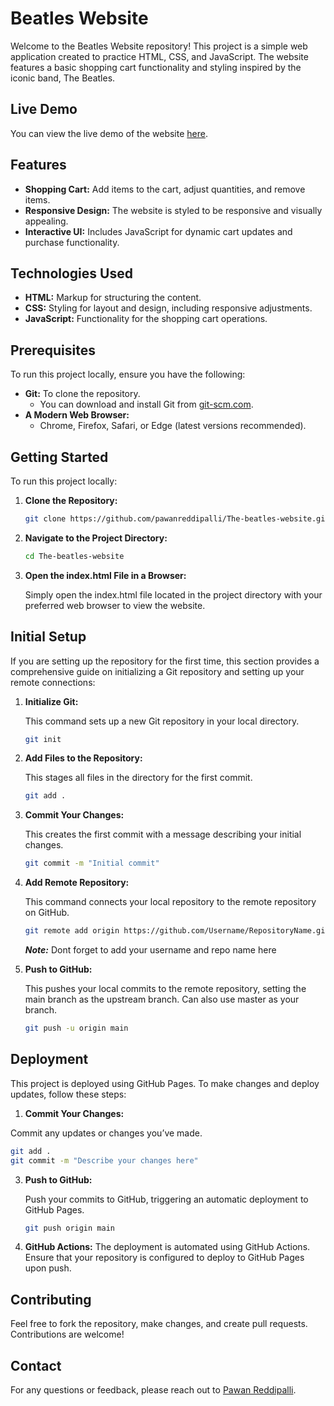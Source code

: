 # Beatles Website

Welcome to the Beatles Website repository! This project is a simple web application created to practice HTML, CSS, and JavaScript. The website features a basic shopping cart functionality and styling inspired by the iconic band, The Beatles.

## Live Demo

You can view the live demo of the website [here](https://pawanreddipalli.github.io/The-beatles-website/).

## Features

- **Shopping Cart:** Add items to the cart, adjust quantities, and remove items.
- **Responsive Design:** The website is styled to be responsive and visually appealing.
- **Interactive UI:** Includes JavaScript for dynamic cart updates and purchase functionality.

## Technologies Used

- **HTML:** Markup for structuring the content.
- **CSS:** Styling for layout and design, including responsive adjustments.
- **JavaScript:** Functionality for the shopping cart operations.

## Prerequisites
To run this project locally, ensure you have the following:

- **Git:** To clone the repository.
  - You can download and install Git from [git-scm.com](https://git-scm.com/downloads).
- **A Modern Web Browser:** 
  - Chrome, Firefox, Safari, or Edge (latest versions recommended).

## Getting Started

To run this project locally:

1. **Clone the Repository:**

   ```bash
   git clone https://github.com/pawanreddipalli/The-beatles-website.git
   ```

2. **Navigate to the Project Directory:**

   ```bash
   cd The-beatles-website
   ```

3. **Open the index.html File in a Browser:**
   
     Simply open the index.html file located in the project directory with your preferred web browser to view the website.

## Initial Setup

If you are setting up the repository for the first time, this section provides a comprehensive guide on initializing a Git repository and setting up your remote connections:

1. **Initialize Git:**
   
   This command sets up a new Git repository in your local directory.
   
   ```bash
   git init
   
2. **Add Files to the Repository:**

   This stages all files in the directory for the first commit.

   ```bash
   git add .

3. **Commit Your Changes:**

   This creates the first commit with a message describing your initial changes.

   ```bash
   git commit -m "Initial commit"
   
4. **Add Remote Repository:**

   This command connects your local repository to the remote repository on GitHub.
   
   ```bash
   git remote add origin https://github.com/Username/RepositoryName.git
   ```

   ***Note:*** Dont forget to add your username and repo name here

5. **Push to GitHub:**

   This pushes your local commits to the remote repository, setting the main branch as the upstream branch. Can also use master as your branch.

   ```bash
   git push -u origin main
   ```

## Deployment

This project is deployed using GitHub Pages. To make changes and deploy updates, follow these steps:

1. **Commit Your Changes:**

  Commit any updates or changes you’ve made.

   ```bash
   git add .
   git commit -m "Describe your changes here"
   ```


3. **Push to GitHub:**

   Push your commits to GitHub, triggering an automatic deployment to GitHub Pages.
   
      ```bash
      git push origin main


4. **GitHub Actions:** The deployment is automated using GitHub Actions. Ensure that your repository is configured to deploy to GitHub Pages upon push.

## Contributing
Feel free to fork the repository, make changes, and create pull requests. Contributions are welcome!

## Contact
For any questions or feedback, please reach out to [Pawan Reddipalli](https://www.pawanreddipalli.com).
